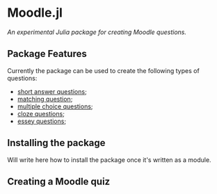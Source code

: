 # Moodle.jl
*An experimental Julia package for creating Moodle questions.*


## Package Features
Currently the package can be used to create the following types of questions:
- [short answer questions](short_answer.md);
- [matching question](matching);
- [multiple choice questions](multiple_choice.md);
- [cloze questions](cloze.md);
- [essey questions](essay.md);

## Installing the package
Will write here how to install the package once it's written as a module.


## Creating a Moodle quiz

